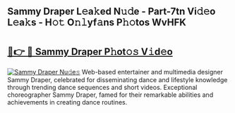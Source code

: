 ## Sammy Draper L𝚎a𝚔ed N𝚞𝚍e - Part-7tn Vi𝚍𝚎o L𝚎a𝚔s - H𝚘𝚝 O𝚗𝚕yf𝚊ns P𝚑𝚘tos WvHFK

# <h2><a href="http://kfasyp.oniu.top/?m=Sammy+Draper">🔗👉 🔴 Sammy Draper P𝚑ot𝚘𝚜 V𝚒d𝚎o</a></h2>

[![Sammy Draper Nu𝚍e𝚜](https://i.imgur.com/0qMVB7G.gif)](http://kfasyp.oniu.top/?m=Sammy+Draper)
Web-based entertainer and multimedia designer Sammy Draper, celebrated for disseminating dance and lifestyle knowledge through trending dance sequences and short videos. Exceptional choreographer Sammy Draper, famed for their remarkable abilities and achievements in creating dance routines.  
